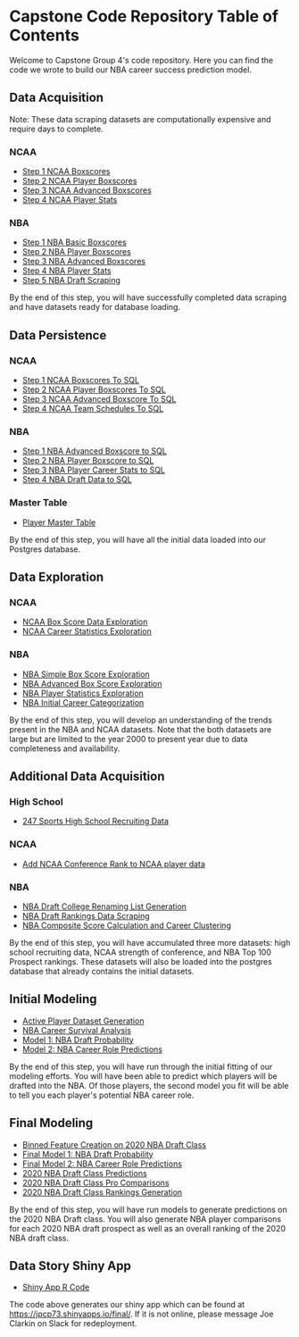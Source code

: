 # Capstone Code Repository Table of Contents

Welcome to Capstone Group 4's code repository. Here you can find the code we wrote to build our NBA career success prediction model. 

## Data Acquisition

Note: These data scraping datasets are computationally expensive and require days to complete.

### NCAA 

* [Step 1 NCAA Boxscores](Data_Acquisition/Step1_ncaa_boxscores.ipynb)
* [Step 2 NCAA Player Boxscores](Data_Acquisition/Step2_ncaa_player_boxscores.ipynb)
* [Step 3 NCAA Advanced Boxscores](Data_Acquisition/Step3_ncaa_advanced_boxscores.ipynb)
* [Step 4 NCAA Player Stats](Data_Acquisition/Step4_NCAA_Player_Stats.ipynb)
 

### NBA
* [Step 1 NBA Basic Boxscores](Data_Acquisition/Step1_nba_basic_boxscores.ipynb)
* [Step 2 NBA Player Boxscores](Data_Acquisition/step2_nba_player_boxscores.ipynb)
* [Step 3 NBA Advanced Boxscores](Data_Acquisition/step3_nba_advanced_boxscores.ipynb)
* [Step 4 NBA Player Stats](Data_Acquisition/step4_nba_player_stats.ipynb)
* [Step 5 NBA Draft Scraping](Data_Acquisition/step5_nba_draft_scraping.ipynb)


By the end of this step, you will have successfully completed data scraping and have datasets ready for database loading.

## Data Persistence

### NCAA
* [Step 1 NCAA Boxscores To SQL](Data_Persistence/Step1_NCAA_Boxscores_SQL_Insertion.ipynb)
* [Step 2 NCAA Player Boxscores To SQL](Data_Persistence/Step2_NCAA_Player_Boxscores_SQL_Insertion.ipynb)
* [Step 3 NCAA Advanced Boxscore To SQL](Data_Persistence/Step3_ncaa_advanced_boxscores_sql_insertion.ipynb)
* [Step 4 NCAA Team Schedules To SQL](Data_Persistence/Step4_ncaa_player_career_stats_sql_insertion.ipynb)

### NBA
* [Step 1 NBA Advanced Boxscore to SQL](Data_Persistence/Step1_nba_advanced_boxscores_sql_insertion.ipynb)
* [Step 2 NBA Player Boxscore to SQL](Data_Persistence/Step2_NBA_Player_Career_Stats_ETL_SQL_Insertion.ipynb)
* [Step 3 NBA Player Career Stats to SQL](Data_Persistence/Step3_nba_player_boxscores_sql_insertion.ipynb)
* [Step 4 NBA Draft Data to SQL](Data_Persistence/Step4_nba_draft_data_sql_insertion.ipynb)

### Master Table
* [Player Master Table](Data_Persistence/player_master_table.ipynb)

By the end of this step, you will have all the initial data loaded into our Postgres database.

## Data Exploration

### NCAA 
* [NCAA Box Score Data Exploration](Data_Exploration/ncaa_box_score_data_exploration.ipynb)
* [NCAA Career Statistics Exploration](Data_Exploration/ncaa_career_stats_exploration.ipynb)

### NBA 
* [NBA Simple Box Score Exploration](Data_Exploration/nba_simple_box_exploration.ipynb)
* [NBA Advanced Box Score Exploration](Data_Exploration/nba_advanced_box_data_exploration.ipynb)
* [NBA Player Statistics Exploration](Data_Exploration/nba_player_player_stats_exploration.ipynb)
* [NBA Initial Career Categorization](Data_Exploration/nba_career_categorization.ipynb)


By the end of this step, you will develop an understanding of the trends present in the NBA and NCAA datasets. Note that the both datasets are large but are limited to the year 2000 to present year due to data completeness and availability. 

## Additional Data Acquisition


### High School
* [247 Sports High School Recruiting Data](Additional_Data_Acquisition/247_sports_high_school_data.ipynb)

### NCAA
* [Add NCAA Conference Rank to NCAA player data](Additional_Data_Acquisition/ncaa_aggregation.ipynb)

### NBA 
* [NBA Draft College Renaming List Generation](Additional_Data_Acquisition/nba_draft_college_renaming.ipynb)
* [NBA Draft Rankings Data Scraping](Additional_Data_Acquisition/nba_draft_rankings_scraping_and_sql_insert.ipynb)
* [NBA Composite Score Calculation and Career Clustering](Additional_Data_Acquisition/player_composite_scores.ipynb)

By the end of this step, you will have accumulated three more datasets: high school recruiting data, NCAA strength of conference, and NBA Top 100 Prospect rankings. These datasets will also be loaded into the postgres database that already contains the initial datasets.

## Initial Modeling

* [Active Player Dataset Generation](Initial_Modeling/active_college_players.ipynb)
* [NBA Career Survival Analysis](Initial_Modeling/step1_nba_career_survival_analysis.ipynb)
* [Model 1: NBA Draft Probability](Initial_Modeling/step2_nba_draft_prediction_model.ipynb)
* [Model 2: NBA Career Role Predictions](Initial_Modeling/step3_nba_career_predictions_model.ipynb)


By the end of this step, you will have run through the initial fitting of our modeling efforts. You will have been able to predict which players will be drafted into the NBA. Of those players, the second model you fit will be able to tell you each player's potential NBA career role. 

## Final Modeling

* [Binned Feature Creation on 2020 NBA Draft Class](Final_Modeling/active_player_binned_feature_creation.ipynb)
* [Final Model 1: NBA Draft Probability](Final_Modeling/refit_first_model.ipynb)
* [Final Model 2: NBA Career Role Predictions](Final_Modeling/refit_second_model.ipynb)
* [2020 NBA Draft Class Predictions](Final_Modeling/2020_draft_class_predictions.ipynb)
* [2020 NBA Draft Class Pro Comparisons](Final_Modeling/player_comparisons.ipynb)
* [2020 NBA Draft Class Rankings Generation](Final_Modeling/draft_rankings.ipynb)


By the end of this step, you will have run models to generate predictions on the 2020 NBA Draft class. You will also generate NBA player comparisons for each 2020 NBA draft prospect as well as an overall ranking of the 2020 NBA draft class. 

## Data Story Shiny App

* [Shiny App R Code](../Data_Story/app.R)

The code above generates our shiny app which can be found at https://jpcp73.shinyapps.io/final/. If it is not online, please message Joe Clarkin on Slack for redeployment. 
